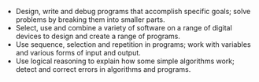 - Design, write and debug programs that accomplish specific goals; solve problems by breaking them into smaller parts.
- Select, use and combine a variety of software on a range of digital devices to design and create a range of programs.
- Use sequence, selection and repetition in programs; work with variables and various forms of input and output.
- Use logical reasoning to explain how some simple algorithms work; detect and correct errors in algorithms and programs.
